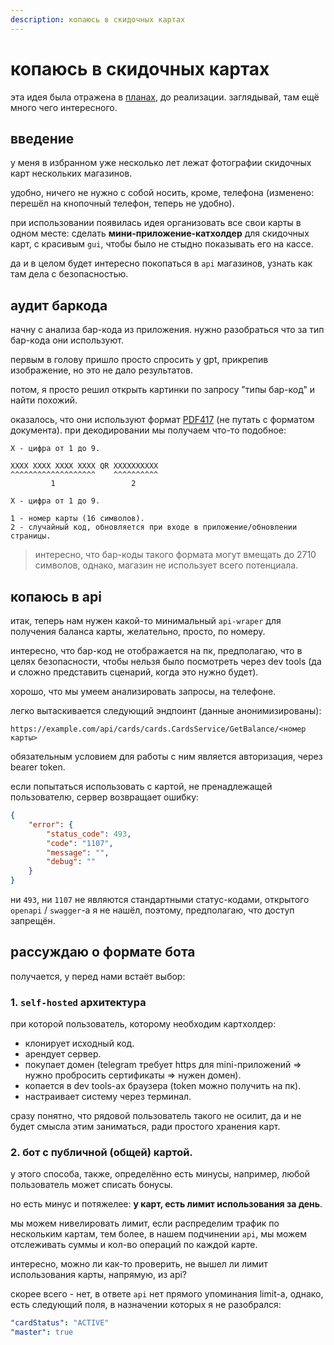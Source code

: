 ```yaml
---
description: копаюсь в скидочных картах
---
```


# копаюсь в скидочных картах

эта идея была отражена в [планах](_ideas.md), до реализации. заглядывай, там ещё много чего интересного.

## введение

у меня в избранном уже несколько лет лежат фотографии скидочных карт нескольких магазинов.

удобно, ничего не нужно с собой носить, кроме, телефона (изменено: перешёл на кнопочный телефон, теперь не удобно).

при использовании появилась идея организовать все свои карты в одном месте: сделать **мини-приложение-катхолдер** для скидочных карт, с красивым `gui`, чтобы было не стыдно показывать его на кассе.

да и в целом будет интересно покопаться в `api` магазинов, узнать как там дела с безопасностью.

## аудит баркода

начну с анализа бар-кода из приложения. нужно разобраться что за тип бар-кода они используют.

первым в голову пришло просто спросить у gpt, прикрепив изображение, но это не дало результатов.

потом, я просто решил открыть картинки по запросу "типы бар-код" и найти похожий.

оказалось, что они используют формат [PDF417](https://ru.wikipedia.org/wiki/PDF417) (не путать с форматом документа). при декодировании мы получаем что-то подобное:

```
X - цифра от 1 до 9.

XXXX XXXX XXXX XXXX QR XXXXXXXXXX
^^^^^^^^^^^^^^^^^^^    ^^^^^^^^^^
         1                 2

X - цифра от 1 до 9.

1 - номер карты (16 символов).
2 - случайный код, обновляется при входе в приложение/обновлении страницы.
```

> интересно, что бар-коды такого формата могут вмещать до 2710 символов, однако, магазин не использует всего потенциала.

## копаюсь в api

итак, теперь нам нужен какой-то минимальный `api-wraper` для получения баланса карты, желательно, просто, по номеру.

интересно, что бар-код не отображается на пк, предполагаю, что в целях безопасности, чтобы нельзя было посмотреть через dev tools (да и сложно представить сценарий, когда это нужно будет).

хорошо, что мы умеем анализировать запросы, на телефоне.

легко вытаскивается следующий эндпоинт (данные анонимизированы):

```
https://example.com/api/cards/cards.CardsService/GetBalance/<номер карты>
```

обязательным условием для работы с ним является авторизация, через bearer token.

если попытаться использовать с картой, не пренадлежащей пользователю, сервер возвращает ошибку:

``` json
{
	"error": {
		"status_code": 493,
		"code": "1107",
		"message": "",
		"debug": ""
	}
}
```

ни `493`, ни `1107` не являются стандартными статус-кодами, открытого `openapi` / `swagger`-а я не нашёл, поэтому, предполагаю, что доступ запрещён.

## рассуждаю о формате бота

получается, у перед нами встаёт выбор:

### 1. `self-hosted` архитектура

при которой пользователь, которому необходим картхолдер:

- клонирует исходный код.
- арендует сервер.
- покупает домен (telegram требует https для mini-приложений => нужно пробросить сертификаты => нужен домен).
- копается в dev tools-ах браузера (token можно получить на пк).
- настраивает систему через терминал.

сразу понятно, что рядовой пользователь такого не осилит, да и не будет смысла этим заниматься, ради простого хранения карт.

### 2. бот с публичной (общей) картой.

у этого способа, также, определённо есть минусы, например, любой пользователь может списать бонусы.

но есть минус и потяжелее: **у карт, есть лимит использования за день**.

мы можем нивелировать лимит, если распределим трафик по нескольким картам, тем более, в нашем подчинении `api`, мы можем отслеживать суммы и кол-во операций по каждой карте.

интересно, можно ли как-то проверить, не вышел ли лимит использования карты, напрямую, из api?

скорее всего - нет, в ответе `api` нет прямого упоминания limit-а, однако, есть следующий поля, в назначении которых я не разобрался:

``` yaml
"cardStatus": "ACTIVE"
"master": true
```
